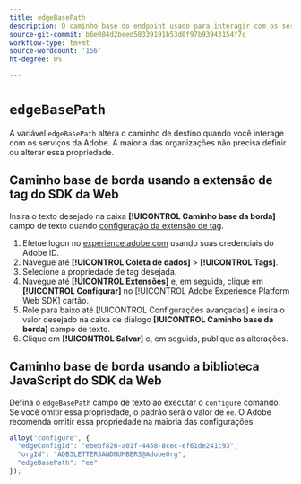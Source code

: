 ```yaml
---
title: edgeBasePath
description: O caminho base do endpoint usado para interagir com os serviços da Adobe.
source-git-commit: b6e084d2beed58339191b53d0f97b93943154f7c
workflow-type: tm+mt
source-wordcount: '156'
ht-degree: 0%

---
```


# `edgeBasePath`

A variável `edgeBasePath` altera o caminho de destino quando você interage com os serviços da Adobe. A maioria das organizações não precisa definir ou alterar essa propriedade.

## Caminho base de borda usando a extensão de tag do SDK da Web

Insira o texto desejado na caixa **[!UICONTROL Caminho base da borda]** campo de texto quando [configuração da extensão de tag](/help/tags/extensions/client/web-sdk/web-sdk-extension-configuration.md).

1. Efetue logon no [experience.adobe.com](https://experience.adobe.com) usando suas credenciais do Adobe ID.
1. Navegue até **[!UICONTROL Coleta de dados]** > **[!UICONTROL Tags]**.
1. Selecione a propriedade de tag desejada.
1. Navegue até **[!UICONTROL Extensões]** e, em seguida, clique em **[!UICONTROL Configurar]** no [!UICONTROL Adobe Experience Platform Web SDK] cartão.
1. Role para baixo até [!UICONTROL Configurações avançadas] e insira o valor desejado na caixa de diálogo **[!UICONTROL Caminho base da borda]** campo de texto.
1. Clique em **[!UICONTROL Salvar]** e, em seguida, publique as alterações.

## Caminho base de borda usando a biblioteca JavaScript do SDK da Web

Defina o `edgeBasePath` campo de texto ao executar o `configure` comando. Se você omitir essa propriedade, o padrão será o valor de `ee`. O Adobe recomenda omitir essa propriedade na maioria das configurações.

```js
alloy("configure", {
  "edgeConfigId": "ebebf826-a01f-4458-8cec-ef61de241c93",
  "orgId": "ADB3LETTERSANDNUMBERS@AdobeOrg",
  "edgeBasePath": "ee"
});
```
